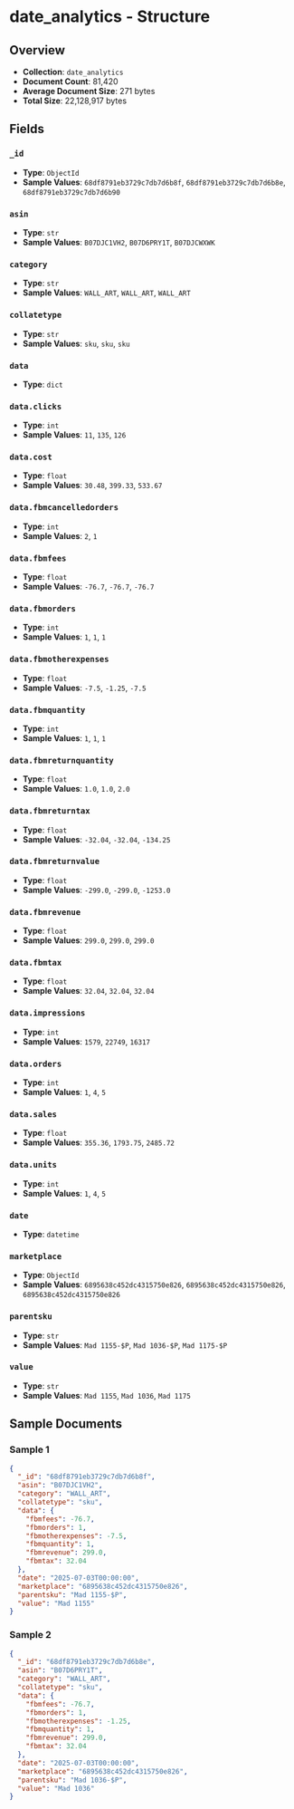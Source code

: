 # date_analytics - Structure

## Overview
- **Collection**: `date_analytics`
- **Document Count**: 81,420
- **Average Document Size**: 271 bytes
- **Total Size**: 22,128,917 bytes

## Fields

### `_id`

- **Type**: `ObjectId`
- **Sample Values**: `68df8791eb3729c7db7d6b8f`, `68df8791eb3729c7db7d6b8e`, `68df8791eb3729c7db7d6b90`

### `asin`

- **Type**: `str`
- **Sample Values**: `B07DJC1VH2`, `B07D6PRY1T`, `B07DJCWXWK`

### `category`

- **Type**: `str`
- **Sample Values**: `WALL_ART`, `WALL_ART`, `WALL_ART`

### `collatetype`

- **Type**: `str`
- **Sample Values**: `sku`, `sku`, `sku`

### `data`

- **Type**: `dict`

### `data.clicks`

- **Type**: `int`
- **Sample Values**: `11`, `135`, `126`

### `data.cost`

- **Type**: `float`
- **Sample Values**: `30.48`, `399.33`, `533.67`

### `data.fbmcancelledorders`

- **Type**: `int`
- **Sample Values**: `2`, `1`

### `data.fbmfees`

- **Type**: `float`
- **Sample Values**: `-76.7`, `-76.7`, `-76.7`

### `data.fbmorders`

- **Type**: `int`
- **Sample Values**: `1`, `1`, `1`

### `data.fbmotherexpenses`

- **Type**: `float`
- **Sample Values**: `-7.5`, `-1.25`, `-7.5`

### `data.fbmquantity`

- **Type**: `int`
- **Sample Values**: `1`, `1`, `1`

### `data.fbmreturnquantity`

- **Type**: `float`
- **Sample Values**: `1.0`, `1.0`, `2.0`

### `data.fbmreturntax`

- **Type**: `float`
- **Sample Values**: `-32.04`, `-32.04`, `-134.25`

### `data.fbmreturnvalue`

- **Type**: `float`
- **Sample Values**: `-299.0`, `-299.0`, `-1253.0`

### `data.fbmrevenue`

- **Type**: `float`
- **Sample Values**: `299.0`, `299.0`, `299.0`

### `data.fbmtax`

- **Type**: `float`
- **Sample Values**: `32.04`, `32.04`, `32.04`

### `data.impressions`

- **Type**: `int`
- **Sample Values**: `1579`, `22749`, `16317`

### `data.orders`

- **Type**: `int`
- **Sample Values**: `1`, `4`, `5`

### `data.sales`

- **Type**: `float`
- **Sample Values**: `355.36`, `1793.75`, `2485.72`

### `data.units`

- **Type**: `int`
- **Sample Values**: `1`, `4`, `5`

### `date`

- **Type**: `datetime`

### `marketplace`

- **Type**: `ObjectId`
- **Sample Values**: `6895638c452dc4315750e826`, `6895638c452dc4315750e826`, `6895638c452dc4315750e826`

### `parentsku`

- **Type**: `str`
- **Sample Values**: `Mad 1155-$P`, `Mad 1036-$P`, `Mad 1175-$P`

### `value`

- **Type**: `str`
- **Sample Values**: `Mad 1155`, `Mad 1036`, `Mad 1175`


## Sample Documents

### Sample 1

```json
{
  "_id": "68df8791eb3729c7db7d6b8f",
  "asin": "B07DJC1VH2",
  "category": "WALL_ART",
  "collatetype": "sku",
  "data": {
    "fbmfees": -76.7,
    "fbmorders": 1,
    "fbmotherexpenses": -7.5,
    "fbmquantity": 1,
    "fbmrevenue": 299.0,
    "fbmtax": 32.04
  },
  "date": "2025-07-03T00:00:00",
  "marketplace": "6895638c452dc4315750e826",
  "parentsku": "Mad 1155-$P",
  "value": "Mad 1155"
}
```

### Sample 2

```json
{
  "_id": "68df8791eb3729c7db7d6b8e",
  "asin": "B07D6PRY1T",
  "category": "WALL_ART",
  "collatetype": "sku",
  "data": {
    "fbmfees": -76.7,
    "fbmorders": 1,
    "fbmotherexpenses": -1.25,
    "fbmquantity": 1,
    "fbmrevenue": 299.0,
    "fbmtax": 32.04
  },
  "date": "2025-07-03T00:00:00",
  "marketplace": "6895638c452dc4315750e826",
  "parentsku": "Mad 1036-$P",
  "value": "Mad 1036"
}
```

